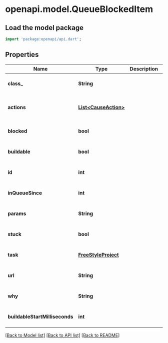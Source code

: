 # openapi.model.QueueBlockedItem

## Load the model package
```dart
import 'package:openapi/api.dart';
```

## Properties
Name | Type | Description | Notes
------------ | ------------- | ------------- | -------------
**class_** | **String** |  | [optional] [default to null]
**actions** | [**List&lt;CauseAction&gt;**](CauseAction.md) |  | [optional] [default to const []]
**blocked** | **bool** |  | [optional] [default to null]
**buildable** | **bool** |  | [optional] [default to null]
**id** | **int** |  | [optional] [default to null]
**inQueueSince** | **int** |  | [optional] [default to null]
**params** | **String** |  | [optional] [default to null]
**stuck** | **bool** |  | [optional] [default to null]
**task** | [**FreeStyleProject**](FreeStyleProject.md) |  | [optional] [default to null]
**url** | **String** |  | [optional] [default to null]
**why** | **String** |  | [optional] [default to null]
**buildableStartMilliseconds** | **int** |  | [optional] [default to null]

[[Back to Model list]](../README.md#documentation-for-models) [[Back to API list]](../README.md#documentation-for-api-endpoints) [[Back to README]](../README.md)


